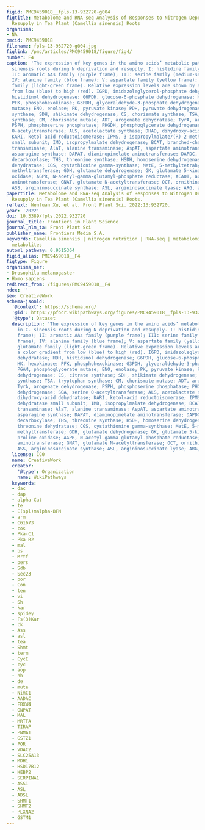 ```yaml
---
figid: PMC9459018__fpls-13-932720-g004
figtitle: Metabolome and RNA-seq Analysis of Responses to Nitrogen Deprivation and
  Resupply in Tea Plant (Camellia sinensis) Roots
organisms:
- NA
pmcid: PMC9459018
filename: fpls-13-932720-g004.jpg
figlink: /pmc/articles/PMC9459018/figure/fig4/
number: F4
caption: 'The expression of key genes in the amino acids’ metabolic pathway in C.
  sinensis roots during N deprivation and resupply. I: histidine family (pink frame);
  II: aromatic AAs family (purple frame); III: serine family (medium-sea-green frame);
  IV: alanine family (blue frame); V: aspartate family (yellow frame); VI: glutamate
  family (light-green frame). Relative expression levels are shown by a color gradient
  from low (blue) to high (red). IGPD, imidazoleglycerol-phosphate dehydratase; HDH,
  histidinol dehydrogenase; G6PDH, glucose-6-phosphate dehydrogenase; HK, hexokinase;
  PFK, phosphohexokinase; G3PDH, glyceraldehyde-3-phosphate dehydrogenase; PGAM, phosphoglycerate
  mutase; ENO, enolase; PK, pyruvate kinase; PDH, pyruvate dehydrogenase; CS, citrate
  synthase; SDH, shikimate dehydrogenase; CS, chorismate synthase; TSA, tryptophan
  synthase; CM, chorismate mutase; ADT, arogenate dehydratase; TyrA, arogenate dehydrogenase;
  PSPH, phosphoserine phosphatase; PHGDH, phosphoglycerate dehydrogenase; SOA, serine
  O-acetyltransferase; ALS, acetolactate synthase; DHAD, dihydroxy-acid dehydratase;
  KARI, ketol-acid reductoisomerase; IPMS, 3-isopropylmalate/(R)-2-methylmalate dehydratase
  small subunit; IMD, isopropylmalate dehydrogenase; BCAT, branched-chain-amino-acid
  transaminase; AlaT, alanine transaminase; AspAT, aspartate aminotransferase; ASN,
  asparagine synthase; DAPAT, diaminopimelate aminotransferase; DAPDC, diaminopimelate
  decarboxylase; THS, threonine synthase; HSDH, homoserine dehydrogenase; THAL, threonine
  dehydratase; CGS, cystathionine gamma-synthase; MetE, 5-methyltetrahydropteroyltriglutamate-homocysteine
  methyltransferase; GDH, glutamate dehydrogenase; GK, glutamate 5-kinase; POX, proline
  oxidase; AGPR, N-acetyl-gamma-glutamyl-phosphate reductase; ACAOT, acetylornithine
  aminotransferase; GNAT, glutamate N-acetyltransferase; OCT, ornithine carbamoyltransferase;
  ASS, argininosuccinate synthase; ASL, argininosuccinate lyase; ARG, arginase.'
papertitle: Metabolome and RNA-seq Analysis of Responses to Nitrogen Deprivation and
  Resupply in Tea Plant (Camellia sinensis) Roots.
reftext: Wenluan Xu, et al. Front Plant Sci. 2022;13:932720.
year: '2022'
doi: 10.3389/fpls.2022.932720
journal_title: Frontiers in Plant Science
journal_nlm_ta: Front Plant Sci
publisher_name: Frontiers Media S.A.
keywords: Camellia sinensis | nitrogen nutrition | RNA-seq | metabolomics | secondary
  metabolites
automl_pathway: 0.9515364
figid_alias: PMC9459018__F4
figtype: Figure
organisms_ner:
- Drosophila melanogaster
- Homo sapiens
redirect_from: /figures/PMC9459018__F4
ndex: ''
seo: CreativeWork
schema-jsonld:
  '@context': https://schema.org/
  '@id': https://pfocr.wikipathways.org/figures/PMC9459018__fpls-13-932720-g004.html
  '@type': Dataset
  description: 'The expression of key genes in the amino acids’ metabolic pathway
    in C. sinensis roots during N deprivation and resupply. I: histidine family (pink
    frame); II: aromatic AAs family (purple frame); III: serine family (medium-sea-green
    frame); IV: alanine family (blue frame); V: aspartate family (yellow frame); VI:
    glutamate family (light-green frame). Relative expression levels are shown by
    a color gradient from low (blue) to high (red). IGPD, imidazoleglycerol-phosphate
    dehydratase; HDH, histidinol dehydrogenase; G6PDH, glucose-6-phosphate dehydrogenase;
    HK, hexokinase; PFK, phosphohexokinase; G3PDH, glyceraldehyde-3-phosphate dehydrogenase;
    PGAM, phosphoglycerate mutase; ENO, enolase; PK, pyruvate kinase; PDH, pyruvate
    dehydrogenase; CS, citrate synthase; SDH, shikimate dehydrogenase; CS, chorismate
    synthase; TSA, tryptophan synthase; CM, chorismate mutase; ADT, arogenate dehydratase;
    TyrA, arogenate dehydrogenase; PSPH, phosphoserine phosphatase; PHGDH, phosphoglycerate
    dehydrogenase; SOA, serine O-acetyltransferase; ALS, acetolactate synthase; DHAD,
    dihydroxy-acid dehydratase; KARI, ketol-acid reductoisomerase; IPMS, 3-isopropylmalate/(R)-2-methylmalate
    dehydratase small subunit; IMD, isopropylmalate dehydrogenase; BCAT, branched-chain-amino-acid
    transaminase; AlaT, alanine transaminase; AspAT, aspartate aminotransferase; ASN,
    asparagine synthase; DAPAT, diaminopimelate aminotransferase; DAPDC, diaminopimelate
    decarboxylase; THS, threonine synthase; HSDH, homoserine dehydrogenase; THAL,
    threonine dehydratase; CGS, cystathionine gamma-synthase; MetE, 5-methyltetrahydropteroyltriglutamate-homocysteine
    methyltransferase; GDH, glutamate dehydrogenase; GK, glutamate 5-kinase; POX,
    proline oxidase; AGPR, N-acetyl-gamma-glutamyl-phosphate reductase; ACAOT, acetylornithine
    aminotransferase; GNAT, glutamate N-acetyltransferase; OCT, ornithine carbamoyltransferase;
    ASS, argininosuccinate synthase; ASL, argininosuccinate lyase; ARG, arginase.'
  license: CC0
  name: CreativeWork
  creator:
    '@type': Organization
    name: WikiPathways
  keywords:
  - dac
  - dap
  - alpha-Cat
  - te
  - E(spl)malpha-BFM
  - arm
  - CG1673
  - cos
  - Pka-C1
  - Pka-R2
  - mal
  - bs
  - Mrtf
  - pers
  - Sdb
  - Sec23
  - por
  - Con
  - ten
  - vi
  - Sh
  - kar
  - spidey
  - Fs(3)Kar
  - ck
  - Ass
  - asl
  - tea
  - Shmt
  - term
  - CycE
  - cyc
  - aop
  - hb
  - de
  - mute
  - NimC1
  - AADAC
  - FBXW4
  - GNPAT
  - MAL
  - MRTFA
  - TIRAP
  - PNMA1
  - GSTZ1
  - POR
  - VDAC2
  - SLC25A13
  - MDH1
  - HSD17B12
  - HEBP2
  - SERPINA1
  - ASS1
  - ASL
  - ADSL
  - SHMT1
  - SHMT2
  - PLXNA2
  - GSTM1
---
```

